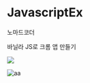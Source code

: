 # JavascriptEx

노마드코더

바닐라 JS로 크롬 앱 만들기

<a href="https://nomadcoders.co/javascript-for-beginners?"><img src="https://img.shields.io/badge/nomadcoders link-ff9500?style=flat-square&logo=nomadcoders&logoColor=white"/></a>

![aa](https://github.com/che0432/JavascriptEx/assets/91664481/9c10d7be-9e0d-4673-8a71-536d6275cd88)
